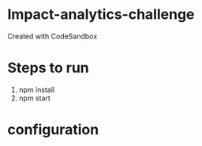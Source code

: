 # Impact-analytics-challenge
Created with CodeSandbox

# Steps to run
1. npm install
2. npm start

# configuration

